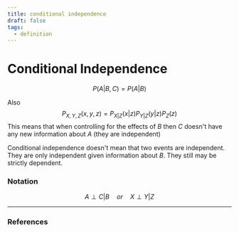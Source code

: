 ```yaml
---
title: conditional independence
draft: false
tags: 
  - definition
---
```

# Conditional Independence

$$
P(A|B,C) = P(A|B)
$$

Also 
$$
P_{X,Y,Z}(x,y,z) = P_{X|Z}(x|z)P_{Y|Z}(y|z)P_Z(z)
$$
This means that when controlling for the effects of $B$ then $C$ doesn't have any new information about $A$ (they are independent) 

Conditional independence doesn't mean that two events are independent. They are only independent given information about $B$. They still may be strictly dependent. 

### Notation
$$
A \perp C|B \quad or \quad X \perp Y|Z
$$

---
### References
